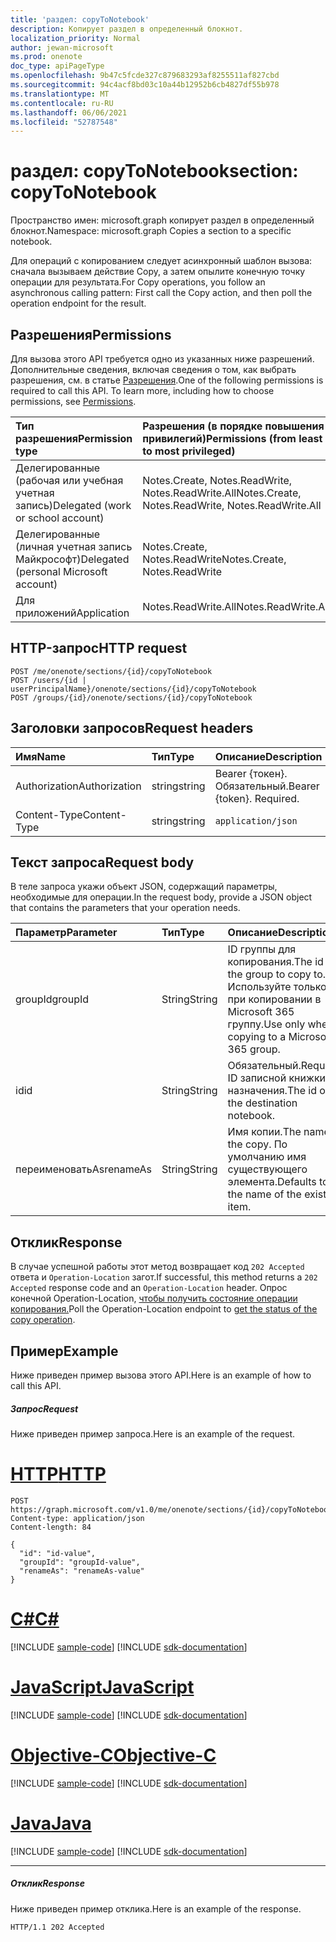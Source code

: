 ```yaml
---
title: 'раздел: copyToNotebook'
description: Копирует раздел в определенный блокнот.
localization_priority: Normal
author: jewan-microsoft
ms.prod: onenote
doc_type: apiPageType
ms.openlocfilehash: 9b47c5fcde327c879683293af8255511af827cbd
ms.sourcegitcommit: 94c4acf8bd03c10a44b12952b6cb4827df55b978
ms.translationtype: MT
ms.contentlocale: ru-RU
ms.lasthandoff: 06/06/2021
ms.locfileid: "52787548"
---
```

# <a name="section-copytonotebook"></a><span data-ttu-id="7ecf7-103">раздел: copyToNotebook</span><span class="sxs-lookup"><span data-stu-id="7ecf7-103">section: copyToNotebook</span></span>

<span data-ttu-id="7ecf7-104">Пространство имен: microsoft.graph копирует раздел в определенный блокнот.</span><span class="sxs-lookup"><span data-stu-id="7ecf7-104">Namespace: microsoft.graph Copies a section to a specific notebook.</span></span>

<span data-ttu-id="7ecf7-105">Для операций с копированием следует асинхронный шаблон вызова: сначала вызываем действие Copy, а затем опылите конечную точку операции для результата.</span><span class="sxs-lookup"><span data-stu-id="7ecf7-105">For Copy operations, you follow an asynchronous calling pattern:  First call the Copy action, and then poll the operation endpoint for the result.</span></span>
## <a name="permissions"></a><span data-ttu-id="7ecf7-106">Разрешения</span><span class="sxs-lookup"><span data-stu-id="7ecf7-106">Permissions</span></span>
<span data-ttu-id="7ecf7-p101">Для вызова этого API требуется одно из указанных ниже разрешений. Дополнительные сведения, включая сведения о том, как выбрать разрешения, см. в статье [Разрешения](/graph/permissions-reference).</span><span class="sxs-lookup"><span data-stu-id="7ecf7-p101">One of the following permissions is required to call this API. To learn more, including how to choose permissions, see [Permissions](/graph/permissions-reference).</span></span>

|<span data-ttu-id="7ecf7-109">Тип разрешения</span><span class="sxs-lookup"><span data-stu-id="7ecf7-109">Permission type</span></span>      | <span data-ttu-id="7ecf7-110">Разрешения (в порядке повышения привилегий)</span><span class="sxs-lookup"><span data-stu-id="7ecf7-110">Permissions (from least to most privileged)</span></span>              |
|:--------------------|:---------------------------------------------------------|
|<span data-ttu-id="7ecf7-111">Делегированные (рабочая или учебная учетная запись)</span><span class="sxs-lookup"><span data-stu-id="7ecf7-111">Delegated (work or school account)</span></span> | <span data-ttu-id="7ecf7-112">Notes.Create, Notes.ReadWrite, Notes.ReadWrite.All</span><span class="sxs-lookup"><span data-stu-id="7ecf7-112">Notes.Create, Notes.ReadWrite, Notes.ReadWrite.All</span></span>    |
|<span data-ttu-id="7ecf7-113">Делегированные (личная учетная запись Майкрософт)</span><span class="sxs-lookup"><span data-stu-id="7ecf7-113">Delegated (personal Microsoft account)</span></span> | <span data-ttu-id="7ecf7-114">Notes.Create, Notes.ReadWrite</span><span class="sxs-lookup"><span data-stu-id="7ecf7-114">Notes.Create, Notes.ReadWrite</span></span>    |
|<span data-ttu-id="7ecf7-115">Для приложений</span><span class="sxs-lookup"><span data-stu-id="7ecf7-115">Application</span></span> | <span data-ttu-id="7ecf7-116">Notes.ReadWrite.All</span><span class="sxs-lookup"><span data-stu-id="7ecf7-116">Notes.ReadWrite.All</span></span> |

## <a name="http-request"></a><span data-ttu-id="7ecf7-117">HTTP-запрос</span><span class="sxs-lookup"><span data-stu-id="7ecf7-117">HTTP request</span></span>
<!-- { "blockType": "ignored" } -->
```http
POST /me/onenote/sections/{id}/copyToNotebook
POST /users/{id | userPrincipalName}/onenote/sections/{id}/copyToNotebook
POST /groups/{id}/onenote/sections/{id}/copyToNotebook
```
## <a name="request-headers"></a><span data-ttu-id="7ecf7-118">Заголовки запросов</span><span class="sxs-lookup"><span data-stu-id="7ecf7-118">Request headers</span></span>
| <span data-ttu-id="7ecf7-119">Имя</span><span class="sxs-lookup"><span data-stu-id="7ecf7-119">Name</span></span>       | <span data-ttu-id="7ecf7-120">Тип</span><span class="sxs-lookup"><span data-stu-id="7ecf7-120">Type</span></span> | <span data-ttu-id="7ecf7-121">Описание</span><span class="sxs-lookup"><span data-stu-id="7ecf7-121">Description</span></span>|
|:---------------|:--------|:----------|
| <span data-ttu-id="7ecf7-122">Authorization</span><span class="sxs-lookup"><span data-stu-id="7ecf7-122">Authorization</span></span>  | <span data-ttu-id="7ecf7-123">string</span><span class="sxs-lookup"><span data-stu-id="7ecf7-123">string</span></span>  | <span data-ttu-id="7ecf7-p102">Bearer {токен}. Обязательный.</span><span class="sxs-lookup"><span data-stu-id="7ecf7-p102">Bearer {token}. Required.</span></span> |
| <span data-ttu-id="7ecf7-126">Content-Type</span><span class="sxs-lookup"><span data-stu-id="7ecf7-126">Content-Type</span></span> | <span data-ttu-id="7ecf7-127">string</span><span class="sxs-lookup"><span data-stu-id="7ecf7-127">string</span></span> | `application/json` |

## <a name="request-body"></a><span data-ttu-id="7ecf7-128">Текст запроса</span><span class="sxs-lookup"><span data-stu-id="7ecf7-128">Request body</span></span>
<span data-ttu-id="7ecf7-129">В теле запроса укажи объект JSON, содержащий параметры, необходимые для операции.</span><span class="sxs-lookup"><span data-stu-id="7ecf7-129">In the request body, provide a JSON object that contains the parameters that your operation needs.</span></span>

| <span data-ttu-id="7ecf7-130">Параметр</span><span class="sxs-lookup"><span data-stu-id="7ecf7-130">Parameter</span></span>    | <span data-ttu-id="7ecf7-131">Тип</span><span class="sxs-lookup"><span data-stu-id="7ecf7-131">Type</span></span>   |<span data-ttu-id="7ecf7-132">Описание</span><span class="sxs-lookup"><span data-stu-id="7ecf7-132">Description</span></span>|
|:---------------|:--------|:----------|
|<span data-ttu-id="7ecf7-133">groupId</span><span class="sxs-lookup"><span data-stu-id="7ecf7-133">groupId</span></span>|<span data-ttu-id="7ecf7-134">String</span><span class="sxs-lookup"><span data-stu-id="7ecf7-134">String</span></span>|<span data-ttu-id="7ecf7-135">ID группы для копирования.</span><span class="sxs-lookup"><span data-stu-id="7ecf7-135">The id of the group to copy to.</span></span> <span data-ttu-id="7ecf7-136">Используйте только при копировании в Microsoft 365 группу.</span><span class="sxs-lookup"><span data-stu-id="7ecf7-136">Use only when copying to a Microsoft 365 group.</span></span>|
|<span data-ttu-id="7ecf7-137">id</span><span class="sxs-lookup"><span data-stu-id="7ecf7-137">id</span></span>|<span data-ttu-id="7ecf7-138">String</span><span class="sxs-lookup"><span data-stu-id="7ecf7-138">String</span></span>|<span data-ttu-id="7ecf7-139">Обязательный.</span><span class="sxs-lookup"><span data-stu-id="7ecf7-139">Required.</span></span> <span data-ttu-id="7ecf7-140">ID записной книжки назначения.</span><span class="sxs-lookup"><span data-stu-id="7ecf7-140">The id of the destination notebook.</span></span> |
|<span data-ttu-id="7ecf7-141">переименоватьAs</span><span class="sxs-lookup"><span data-stu-id="7ecf7-141">renameAs</span></span>|<span data-ttu-id="7ecf7-142">String</span><span class="sxs-lookup"><span data-stu-id="7ecf7-142">String</span></span>|<span data-ttu-id="7ecf7-143">Имя копии.</span><span class="sxs-lookup"><span data-stu-id="7ecf7-143">The name of the copy.</span></span> <span data-ttu-id="7ecf7-144">По умолчанию имя существующего элемента.</span><span class="sxs-lookup"><span data-stu-id="7ecf7-144">Defaults to the name of the existing item.</span></span> |

## <a name="response"></a><span data-ttu-id="7ecf7-145">Отклик</span><span class="sxs-lookup"><span data-stu-id="7ecf7-145">Response</span></span>

<span data-ttu-id="7ecf7-146">В случае успешной работы этот метод возвращает код `202 Accepted` ответа и `Operation-Location` загот.</span><span class="sxs-lookup"><span data-stu-id="7ecf7-146">If successful, this method returns a `202 Accepted` response code and an `Operation-Location` header.</span></span> <span data-ttu-id="7ecf7-147">Опрос конечной Operation-Location, [чтобы получить состояние операции копирования.](onenoteoperation-get.md)</span><span class="sxs-lookup"><span data-stu-id="7ecf7-147">Poll the Operation-Location endpoint to [get the status of the copy operation](onenoteoperation-get.md).</span></span>

## <a name="example"></a><span data-ttu-id="7ecf7-148">Пример</span><span class="sxs-lookup"><span data-stu-id="7ecf7-148">Example</span></span>
<span data-ttu-id="7ecf7-149">Ниже приведен пример вызова этого API.</span><span class="sxs-lookup"><span data-stu-id="7ecf7-149">Here is an example of how to call this API.</span></span>
##### <a name="request"></a><span data-ttu-id="7ecf7-150">Запрос</span><span class="sxs-lookup"><span data-stu-id="7ecf7-150">Request</span></span>
<span data-ttu-id="7ecf7-151">Ниже приведен пример запроса.</span><span class="sxs-lookup"><span data-stu-id="7ecf7-151">Here is an example of the request.</span></span>

# <a name="http"></a>[<span data-ttu-id="7ecf7-152">HTTP</span><span class="sxs-lookup"><span data-stu-id="7ecf7-152">HTTP</span></span>](#tab/http)
<!-- {
  "blockType": "request",
  "name": "section_copytonotebook"
}-->
```http
POST https://graph.microsoft.com/v1.0/me/onenote/sections/{id}/copyToNotebook
Content-type: application/json
Content-length: 84

{
  "id": "id-value",
  "groupId": "groupId-value",
  "renameAs": "renameAs-value"
}
```
# <a name="c"></a>[<span data-ttu-id="7ecf7-153">C#</span><span class="sxs-lookup"><span data-stu-id="7ecf7-153">C#</span></span>](#tab/csharp)
[!INCLUDE [sample-code](../includes/snippets/csharp/section-copytonotebook-csharp-snippets.md)]
[!INCLUDE [sdk-documentation](../includes/snippets/snippets-sdk-documentation-link.md)]

# <a name="javascript"></a>[<span data-ttu-id="7ecf7-154">JavaScript</span><span class="sxs-lookup"><span data-stu-id="7ecf7-154">JavaScript</span></span>](#tab/javascript)
[!INCLUDE [sample-code](../includes/snippets/javascript/section-copytonotebook-javascript-snippets.md)]
[!INCLUDE [sdk-documentation](../includes/snippets/snippets-sdk-documentation-link.md)]

# <a name="objective-c"></a>[<span data-ttu-id="7ecf7-155">Objective-C</span><span class="sxs-lookup"><span data-stu-id="7ecf7-155">Objective-C</span></span>](#tab/objc)
[!INCLUDE [sample-code](../includes/snippets/objc/section-copytonotebook-objc-snippets.md)]
[!INCLUDE [sdk-documentation](../includes/snippets/snippets-sdk-documentation-link.md)]

# <a name="java"></a>[<span data-ttu-id="7ecf7-156">Java</span><span class="sxs-lookup"><span data-stu-id="7ecf7-156">Java</span></span>](#tab/java)
[!INCLUDE [sample-code](../includes/snippets/java/section-copytonotebook-java-snippets.md)]
[!INCLUDE [sdk-documentation](../includes/snippets/snippets-sdk-documentation-link.md)]

---


##### <a name="response"></a><span data-ttu-id="7ecf7-157">Отклик</span><span class="sxs-lookup"><span data-stu-id="7ecf7-157">Response</span></span>
<span data-ttu-id="7ecf7-158">Ниже приведен пример отклика.</span><span class="sxs-lookup"><span data-stu-id="7ecf7-158">Here is an example of the response.</span></span>
<!-- {
  "blockType": "response"
} -->
```http
HTTP/1.1 202 Accepted
```

<!-- uuid: 8fcb5dbc-d5aa-4681-8e31-b001d5168d79
2015-10-25 14:57:30 UTC -->
<!-- {
  "type": "#page.annotation",
  "description": "section: copyToNotebook",
  "keywords": "",
  "section": "documentation",
  "tocPath": "",
  "suppressions": [
  ]
}-->

